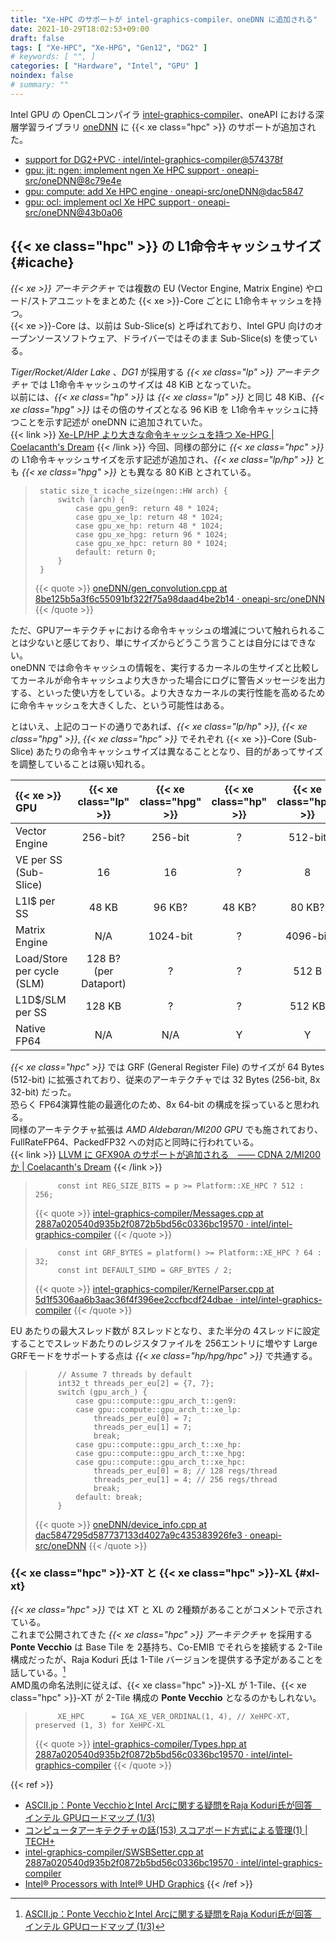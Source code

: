 ```yaml
---
title: "Xe-HPC のサポートが intel-graphics-compiler、oneDNN に追加される"
date: 2021-10-29T18:02:53+09:00
draft: false
tags: [ "Xe-HPC", "Xe-HPG", "Gen12", "DG2" ]
# keywords: [ "", ]
categories: [ "Hardware", "Intel", "GPU" ]
noindex: false
# summary: ""
---
```


Intel GPU の OpenCLコンパイラ [intel-graphics-compiler](https://github.com/intel/intel-graphics-compiler)、oneAPI における深層学習ライブラリ [oneDNN](https://github.com/oneapi-src/oneDNN) に {{< xe class="hpc" >}} のサポートが追加された。  

 * [support for DG2+PVC · intel/intel-graphics-compiler@574378f](https://github.com/intel/intel-graphics-compiler/commit/574378f2ba14ae4f872c78b7e104228d904a337d)
 * [gpu: jit: ngen: implement ngen Xe HPC support · oneapi-src/oneDNN@8c79e4e](https://github.com/oneapi-src/oneDNN/commit/8c79e4e352d716745d825cddd5a49539d73e7471)
 * [gpu: compute: add Xe HPC engine · oneapi-src/oneDNN@dac5847](https://github.com/oneapi-src/oneDNN/commit/dac5847295d587737133d4027a9c435383926fe3)
 * [gpu: ocl: implement ocl Xe HPC support · oneapi-src/oneDNN@43b0a06](https://github.com/oneapi-src/oneDNN/commit/43b0a063495944d31d3826482bc42bb2f31be7aa)

## {{< xe class="hpc" >}} の L1命令キャッシュサイズ {#icache}

*{{< xe >}} アーキテクチャ* では複数の EU (Vector Engine, Matrix Engine) やロード/ストアユニットをまとめた {{< xe >}}-Core ごとに L1命令キャッシュを持つ。  
{{< xe >}}-Core は、以前は Sub-Slice(s) と呼ばれており、Intel GPU 向けのオープンソースソフトウェア、ドライバーではそのまま Sub-Slice(s) を使っている。  

*Tiger/Rocket/Alder Lake* 、*DG1* が採用する *{{< xe class="lp" >}} アーキテクチャ* では L1命令キャッシュのサイズは 48 KiB となっていた。  
以前には、*{{< xe class="hp" >}}* は *{{< xe class="lp" >}}* と同じ 48 KiB、*{{< xe class="hpg" >}}* はその倍のサイズとなる 96 KiB を L1命令キャッシュに持つことを示す記述が oneDNN に追加されていた。  
{{< link >}} [Xe-LP/HP より大きな命令キャッシュを持つ Xe-HPG | Coelacanth's Dream](/posts/2021/09/16/intel-xe_hpg-icache/) {{< /link >}}
今回、同様の部分に *{{< xe class="hpc" >}}* の L1命令キャッシュサイズを示す記述が追加され、*{{< xe class="lp/hp" >}}* とも *{{< xe class="hpg" >}}* とも異なる 80 KiB とされている。  

 > 		static size_t icache_size(ngen::HW arch) {
 > 		    switch (arch) {
 > 		        case gpu_gen9: return 48 * 1024;
 > 		        case gpu_xe_lp: return 48 * 1024;
 > 		        case gpu_xe_hp: return 48 * 1024;
 > 		        case gpu_xe_hpg: return 96 * 1024;
 > 		        case gpu_xe_hpc: return 80 * 1024;
 > 		        default: return 0;
 > 		    }
 > 		}
 >
 > {{< quote >}} [oneDNN/gen_convolution.cpp at 8be125b5a3f6c55091bf322f75a98daad4be2b14 · oneapi-src/oneDNN](https://github.com/oneapi-src/oneDNN/blob/8be125b5a3f6c55091bf322f75a98daad4be2b14/src/gpu/jit/conv/gen_convolution.cpp#L37-L46) {{< /quote >}}

ただ、GPUアーキテクチャにおける命令キャッシュの増減について触れられることは少ないと感じており、単にサイズからどうこう言うことは自分にはできない。  
oneDNN では命令キャッシュの情報を、実行するカーネルの生サイズと比較してカーネルが命令キャッシュより大きかった場合にログに警告メッセージを出力する、といった使い方をしている。より大きなカーネルの実行性能を高めるために命令キャッシュを大きくした、という可能性はある。  

とはいえ、上記のコードの通りであれば、*{{< xe class="lp/hp" >}}*, *{{< xe class="hpg" >}}*, *{{< xe class="hpc" >}}* でそれぞれ {{< xe >}}-Core (Sub-Slice) あたりの命令キャッシュサイズは異なることとなり、目的があってサイズを調整していることは窺い知れる。  

| {{< xe >}} GPU | {{< xe class="lp" >}} | {{< xe class="hpg" >}} | {{< xe class="hp" >}} | {{< xe class="hpc" >}} |
| :-- | :--: | :--: | :--: | :--: |
| Vector Engine | 256-bit? | 256-bit | ? | 512-bit |
| VE per SS (Sub-Slice) | 16 | 16 | ? | 8 |
| L1I$ per SS | 48 KB | 96 KB? | 48 KB? | 80 KB? |
| Matrix Engine | N/A | 1024-bit | ? | 4096-bit |
| Load/Store per cycle (SLM) | 128 B?<br>(per Dataport) | ? | ? | 512 B |
| L1D$/SLM per SS | 128 KB | ? | ? | 512 KB |
| Native FP64 | N/A | N/A | Y | Y |

*{{< xe class="hpc" >}}* では GRF (General Register File) のサイズが 64 Bytes (512-bit) に拡張されており、従来のアーキテクチャでは 32 Bytes (256-bit, 8x 32-bit) だった。  
恐らく FP64演算性能の最適化のため、8x 64-bit の構成を採っていると思われる。  
同様のアーキテクチャ拡張は *AMD Aldebaran/MI200 GPU* でも施されており、FullRateFP64、PackedFP32 への対応と同時に行われている。  
{{< link >}} [LLVM に GFX90A のサポートが追加される　―― CDNA 2/MI200 か | Coelacanth's Dream](/posts/2021/02/19/llvm-gfx90a/) {{< /link >}}

 > 		    const int REG_SIZE_BITS = p >= Platform::XE_HPC ? 512 : 256;
 >
 > {{< quote >}} [intel-graphics-compiler/Messages.cpp at 2887a020540d935b2f0872b5bd56c0336bc19570 · intel/intel-graphics-compiler](https://github.com/intel/intel-graphics-compiler/blob/2887a020540d935b2f0872b5bd56c0336bc19570/visa/iga/IGALibrary/IR/Messages.cpp#L32) {{< /quote >}}

 > 		    const int GRF_BYTES = platform() >= Platform::XE_HPC ? 64 : 32;
 > 		    const int DEFAULT_SIMD = GRF_BYTES / 2;
 >
 > {{< quote >}} [intel-graphics-compiler/KernelParser.cpp at 5d1f5306aa6b3aac36f4f396ee2ccfbcdf24dbae · intel/intel-graphics-compiler](https://github.com/intel/intel-graphics-compiler/blob/5d1f5306aa6b3aac36f4f396ee2ccfbcdf24dbae/visa/iga/IGALibrary/Frontend/KernelParser.cpp#L4362) {{< /quote >}}

EU あたりの最大スレッド数が 8スレッドとなり、また半分の 4スレッドに設定することでスレッドあたりのレジスタファイルを 256エントリに増やす Large GRFモードをサポートする点は *{{< xe class="hp/hpg/hpc" >}}* で共通する。  

 > 		    // Assume 7 threads by default
 > 		    int32_t threads_per_eu[2] = {7, 7};
 > 		    switch (gpu_arch_) {
 > 		        case gpu::compute::gpu_arch_t::gen9:
 > 		        case gpu::compute::gpu_arch_t::xe_lp:
 > 		            threads_per_eu[0] = 7;
 > 		            threads_per_eu[1] = 7;
 > 		            break;
 > 		        case gpu::compute::gpu_arch_t::xe_hp:
 > 		        case gpu::compute::gpu_arch_t::xe_hpg:
 > 		        case gpu::compute::gpu_arch_t::xe_hpc:
 > 		            threads_per_eu[0] = 8; // 128 regs/thread
 > 		            threads_per_eu[1] = 4; // 256 regs/thread
 > 		            break;
 > 		        default: break;
 > 		    }
 >
 > {{< quote >}} [oneDNN/device_info.cpp at dac5847295d587737133d4027a9c435383926fe3 · oneapi-src/oneDNN](https://github.com/oneapi-src/oneDNN/blob/dac5847295d587737133d4027a9c435383926fe3/src/gpu/compute/device_info.cpp#L116-L131) {{< /quote >}}

### {{< xe class="hpc" >}}-XT と {{< xe class="hpc" >}}-XL {#xl-xt}

*{{< xe class="hpc" >}}* では XT と XL の 2種類があることがコメントで示されている。  
これまで公開されてきた *{{< xe class="hpc" >}} アーキテクチャ* を採用する **Ponte Vecchio** は Base Tile を 2基持ち、Co-EMIB でそれらを接続する 2-Tile 構成だったが、Raja Koduri 氏は 1-Tile バージョンを提供する予定があることを話している。[^1t-pvc]  
AMD風の命名法則に従えば、{{< xe class="hpc" >}}-XL が 1-Tile、{{< xe class="hpc" >}}-XT が 2-Tile 構成の **Ponte Vecchio** となるのかもしれない。  

 > 		    XE_HPC      = IGA_XE_VER_ORDINAL(1, 4), // XeHPC-XT, preserved (1, 3) for XeHPC-XL
 >
 > {{< quote >}} [intel-graphics-compiler/Types.hpp at 2887a020540d935b2f0872b5bd56c0336bc19570 · intel/intel-graphics-compiler](https://github.com/intel/intel-graphics-compiler/blob/2887a020540d935b2f0872b5bd56c0336bc19570/visa/iga/IGALibrary/IR/Types.hpp#L52) {{< /quote >}}

[^1t-pvc]: [ASCII.jp：Ponte VecchioとIntel Arcに関する疑問をRaja Koduri氏が回答　インテル GPUロードマップ (1/3)](https://ascii.jp/elem/000/004/069/4069704/)

{{< ref >}}
 * [ASCII.jp：Ponte VecchioとIntel Arcに関する疑問をRaja Koduri氏が回答　インテル GPUロードマップ (1/3)](https://ascii.jp/elem/000/004/069/4069704/)
 * [コンピュータアーキテクチャの話(153) スコアボード方式による管理(1) | TECH+](https://news.mynavi.jp/article/architecture-153/)
 * [intel-graphics-compiler/SWSBSetter.cpp at 2887a020540d935b2f0872b5bd56c0336bc19570 · intel/intel-graphics-compiler](https://github.com/intel/intel-graphics-compiler/blob/2887a020540d935b2f0872b5bd56c0336bc19570/visa/iga/IGALibrary/IR/SWSBSetter.cpp#L344)
 * [Intel® Processors with Intel® UHD Graphics](https://www.intel.com/content/www/us/en/develop/documentation/oneapi-gpu-optimization-guide/top/gen-arch.html)
{{< /ref >}}



